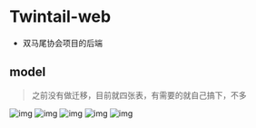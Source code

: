 # Twintail-web

- 双马尾协会项目的后端

## model

> 之前没有做迁移，目前就四张表，有需要的就自己搞下，不多


![img](https://i.ibb.co/27DtXTJ/image.png)
![img](https://i.ibb.co/25fghM7/image.png)
![img](https://i.ibb.co/hczdSZ1/image.png)
![img](https://i.ibb.co/w78XCS0/image.png)
![img](https://i.ibb.co/t8nvbkr/image.png)


